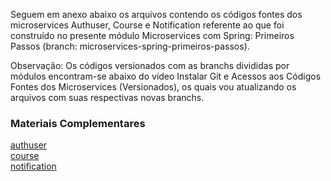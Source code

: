 Seguem em anexo abaixo os arquivos contendo os códigos fontes dos microservices Authuser, Course e Notification referente ao que foi construído no presente módulo Microservices com Spring: Primeiros Passos (branch:  microservices-spring-primeiros-passos).

Observação: Os códigos versionados com as branchs divididas por módulos encontram-se abaixo do vídeo Instalar Git e Acessos aos Códigos Fontes dos Microservices (Versionados), os quais vou atualizando os arquivos com suas respectivas novas branchs.

### Materiais Complementares

[authuser](./authuser.zip)  
[course](./course.zip)  
[notification](./notification.zip)